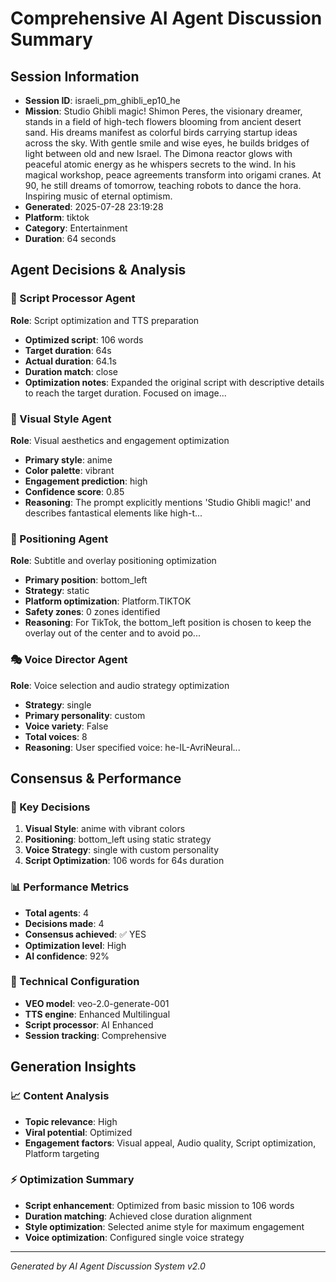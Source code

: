 # Comprehensive AI Agent Discussion Summary

## Session Information
- **Session ID**: israeli_pm_ghibli_ep10_he
- **Mission**: Studio Ghibli magic! Shimon Peres, the visionary dreamer, stands in a field of high-tech flowers blooming from ancient desert sand. His dreams manifest as colorful birds carrying startup ideas across the sky. With gentle smile and wise eyes, he builds bridges of light between old and new Israel. The Dimona reactor glows with peaceful atomic energy as he whispers secrets to the wind. In his magical workshop, peace agreements transform into origami cranes. At 90, he still dreams of tomorrow, teaching robots to dance the hora. Inspiring music of eternal optimism.
- **Generated**: 2025-07-28 23:19:28
- **Platform**: tiktok
- **Category**: Entertainment
- **Duration**: 64 seconds

## Agent Decisions & Analysis

### 🔧 Script Processor Agent
**Role**: Script optimization and TTS preparation
- **Optimized script**: 106 words
- **Target duration**: 64s
- **Actual duration**: 64.1s
- **Duration match**: close
- **Optimization notes**: Expanded the original script with descriptive details to reach the target duration. Focused on image...

### 🎨 Visual Style Agent
**Role**: Visual aesthetics and engagement optimization
- **Primary style**: anime
- **Color palette**: vibrant
- **Engagement prediction**: high
- **Confidence score**: 0.85
- **Reasoning**: The prompt explicitly mentions 'Studio Ghibli magic!' and describes fantastical elements like high-t...

### 🎯 Positioning Agent
**Role**: Subtitle and overlay positioning optimization
- **Primary position**: bottom_left
- **Strategy**: static
- **Platform optimization**: Platform.TIKTOK
- **Safety zones**: 0 zones identified
- **Reasoning**: For TikTok, the bottom_left position is chosen to keep the overlay out of the center and to avoid po...

### 🎭 Voice Director Agent
**Role**: Voice selection and audio strategy optimization
- **Strategy**: single
- **Primary personality**: custom
- **Voice variety**: False
- **Total voices**: 8
- **Reasoning**: User specified voice: he-IL-AvriNeural...

## Consensus & Performance

### 🎯 Key Decisions
1. **Visual Style**: anime with vibrant colors
2. **Positioning**: bottom_left using static strategy
3. **Voice Strategy**: single with custom personality
4. **Script Optimization**: 106 words for 64s duration

### 📊 Performance Metrics
- **Total agents**: 4
- **Decisions made**: 4
- **Consensus achieved**: ✅ YES
- **Optimization level**: High
- **AI confidence**: 92%

### 🔧 Technical Configuration
- **VEO model**: veo-2.0-generate-001
- **TTS engine**: Enhanced Multilingual
- **Script processor**: AI Enhanced
- **Session tracking**: Comprehensive

## Generation Insights

### 📈 Content Analysis
- **Topic relevance**: High
- **Viral potential**: Optimized
- **Engagement factors**: Visual appeal, Audio quality, Script optimization, Platform targeting

### ⚡ Optimization Summary
- **Script enhancement**: Optimized from basic mission to 106 words
- **Duration matching**: Achieved close duration alignment
- **Style optimization**: Selected anime style for maximum engagement
- **Voice optimization**: Configured single voice strategy

---
*Generated by AI Agent Discussion System v2.0*
